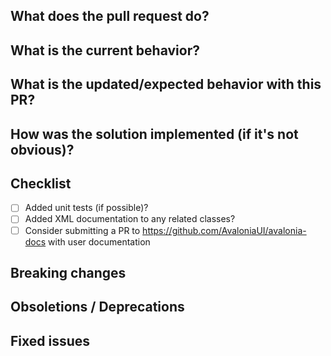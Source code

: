 <!--- See CONTRIBUTING.md for general guidelines on contributions -->

## What does the pull request do?
<!--- Give a bit of background on the PR here, together with links to with related issues etc. -->


## What is the current behavior?
<!--- If the PR is a fix, describe the current incorrect behavior, otherwise delete this section. -->


## What is the updated/expected behavior with this PR?
<!--- Describe how to test the PR. -->


## How was the solution implemented (if it's not obvious)?
<!--- Include any information that might be of use to a reviewer here. -->


## Checklist

- [ ] Added unit tests (if possible)?
- [ ] Added XML documentation to any related classes?
- [ ] Consider submitting a PR to https://github.com/AvaloniaUI/avalonia-docs with user documentation

## Breaking changes
<!--- List any breaking changes here. -->

## Obsoletions / Deprecations
<!--- Obsolete and Deprecated attributes on APIs MUST only be included when discussed with Core team. @grokys, @kekekeks & @danwalmsley -->

## Fixed issues
<!--- If the pull request fixes issue(s) list them like this: 
Fixes #123
Fixes #456
-->
